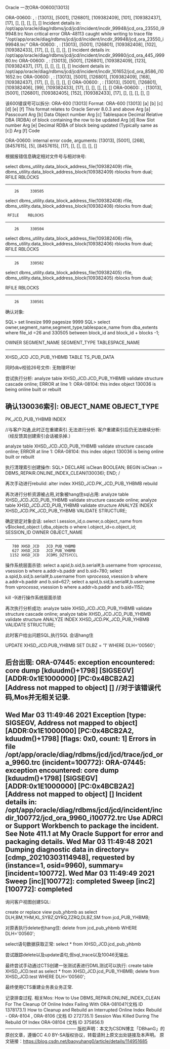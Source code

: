 
Oracle 一次ORA-00600[13013]

ORA-00600: , : [13013], [5001], [126801], [109382409], [101], [109382437], [17], [], [], [], [], []
Incident details in: /opt/app/oracle/diag/rdbms/jcd/jcd/incident/incdir_99948/jcd_ora_23550_i99948.trc
Non critical error ORA-48113 caught while writing to trace file "/opt/app/oracle/diag/rdbms/jcd/jcd/incident/incdir_99948/jcd_ora_23550_i99948.trc"
ORA-00600: , : [13013], [5001], [126801], [109382408], [102], [109382433], [17], [], [], [], [], []
Incident details in: /opt/app/oracle/diag/rdbms/jcd/jcd/incident/incdir_99980/jcd_ora_445_i99980.trc
ORA-00600: , : [13013], [5001], [126801], [109382409], [123], [109382437], [17], [], [], [], [], []
Incident details in: /opt/app/oracle/diag/rdbms/jcd/jcd/incident/incdir_101652/jcd_ora_8586_i101652.trc
ORA-00600: , : [13013], [5001], [126801], [109382409], [168], [109382437], [17], [], [], [], [], []
ORA-00600: , : [13013], [5001], [126801], [109382406], [99], [109382433], [17], [], [], [], [], []
ORA-00600: , : [13013], [5001], [126801], [109382405], [152], [109382433], [17], [], [], [], [], []

该600错误号可以拆分:
ORA-600 [13013]
Format: ORA-600 [13013] [a] [b] [c] [d] [e] [f]
This format relates to Oracle Server 8.0.3 and above
    Arg [a] Passcount
    Arg [b] Data Object number
    Arg [c] Tablespace Decimal Relative DBA (RDBA) of block containing the row to be updated
    Arg [d] Row Slot number
    Arg [e] Decimal RDBA of block being updated (Typically same as [c])
    Arg [f] Code

ORA-00600: internal error code, arguments: [13013], [5001], [268], [8457615], [5], [8457615], [17], [], [], [], [], []


根据报错信息确定相对文件号与相对块号:

select dbms_utility.data_block_address_file(109382409) rfile,
    dbms_utility.data_block_address_block(109382409) rblocks
     from dual;
     RFILE    RBLOCKS
---------- ----------
        26     330505

select dbms_utility.data_block_address_file(109382408) rfile,
    dbms_utility.data_block_address_block(109382408) rblocks
     from dual;       

     RFILE    RBLOCKS
---------- ----------
        26     330504

select dbms_utility.data_block_address_file(109382406) rfile,
    dbms_utility.data_block_address_block(109382406) rblocks
     from dual;      
     RFILE    RBLOCKS
---------- ----------
        26     330502

select dbms_utility.data_block_address_file(109382405) rfile,
    dbms_utility.data_block_address_block(109382405) rblocks
     from dual;          

   RFILE    RBLOCKS
---------- ----------
        26     330501

确认对象:

SQL> set linesize 999 pagesize 9999
SQL> select owner,segment_name,segment_type,tablespace_name from dba_extents 
    where file_id =26
    and 330505 between block_id and block_id + blocks -1;        

OWNER      SEGMENT_NAME    SEGMENT_TYPE TABLESPACE_NAME
---------- ----------    ----------   --------------------
XHSD_JCD   JCD_PUB_YHBMB    TABLE      TS_PUB_DATA

同时dbv校验26号文件:
无物理坏块!

尝试执行分析:
analyze table XHSD_JCD.JCD_PUB_YHBMB validate structure cascade online;
ERROR at line 1:
ORA-08104: this index object 130036 is being online built or rebuilt

确认130036索引:
OBJECT_NAME   OBJECT_TYPE
---------------------------------------------------------
PK_JCD_PUB_YHBMB   INDEX

//与客户沟通,此时正在重建索引.无法进行分析.
客户重建索引后仍无法继续分析:（经反馈其创建索引会话被杀掉.）

analyze table XHSD_JCD.JCD_PUB_YHBMB validate structure cascade online;
ERROR at line 1:
ORA-08104: this index object 130036 is being online built or rebuilt

执行清理索引创建操作:
SQL> DECLARE
    isClean BOOLEAN;
    BEGIN
    isClean := DBMS_REPAIR.ONLINE_INDEX_CLEAN(130036);
    END;
    /

再次手动进行rebulid:
alter index XHSD_JCD.PK_JCD_PUB_YHBMB rebuild

再次进行分析资源被占用,对象被hang住sql占用:
analyze table XHSD_JCD.JCD_PUB_YHBMB validate structure cascade online;
analyze table XHSD_JCD.JCD_PUB_YHBMB validate structure
ANALYZE INDEX  XHSD_JCD.PK_JCD_PUB_YHBMB VALIDATE STRUCTURE;


确定锁定对象会话:
 select l.session_id,o.owner,o.object_name 
 from v$locked_object l,dba_objects o where l.object_id=o.object_id;   
SESSION_ID OWNER      OBJECT_NAME
---------- ---------- --------------------
       780 XHSD_JCD   JCD_PUB_YHBMB
       627 XHSD_JCD   JCD_PUB_YHBMB
      1152 XHSD_JCD   JCDMS_DZTSYCCL


操作系统层面杀锁:
select a.spid,b.sid,b.serial#,b.username from v$process a,v$session b where a.addr=b.paddr and b.sid=780;
select a.spid,b.sid,b.serial#,b.username from v$process a,v$session b where a.addr=b.paddr and b.sid=627;
select a.spid,b.sid,b.serial#,b.username from v$process a,v$session b where a.addr=b.paddr and b.sid=1152;

kill -9进行操作系统层面杀锁

再次执行分析成功:
analyze table XHSD_JCD.JCD_PUB_YHBMB validate structure cascade online;
analyze table XHSD_JCD.JCD_PUB_YHBMB validate structure
ANALYZE INDEX  XHSD_JCD.PK_JCD_PUB_YHBMB VALIDATE STRUCTURE;

此时客户给出问题SQL,执行SQL 会话hang住

UPDATE XHSD_JCD.PUB_YHBMB SET DLBZ = '1' WHERE DLH='00560';

后台出现:
ORA-07445: exception encountered: core dump [kduudm()+1798] [SIGSEGV] [ADDR:0x1E1000000] [PC:0x4BCB2A2] [Address not mapped to object] []
//对于该错误代码,Mos并无相关记录.
--------------
Wed Mar 03 11:49:46 2021
Exception [type: SIGSEGV, Address not mapped to object] [ADDR:0x1E1000000] [PC:0x4BCB2A2, kduudm()+1798] [flags: 0x0, count: 1]
Errors in file /opt/app/oracle/diag/rdbms/jcd/jcd/trace/jcd_ora_9960.trc  (incident=100772):
ORA-07445: exception encountered: core dump [kduudm()+1798] [SIGSEGV] [ADDR:0x1E1000000] [PC:0x4BCB2A2] [Address not mapped to object] []
Incident details in: /opt/app/oracle/diag/rdbms/jcd/jcd/incident/incdir_100772/jcd_ora_9960_i100772.trc
Use ADRCI or Support Workbench to package the incident.
See Note 411.1 at My Oracle Support for error and packaging details.
Wed Mar 03 11:49:48 2021
Dumping diagnostic data in directory=[cdmp_20210303114948], requested by (instance=1, osid=9960), summary=[incident=100772].
Wed Mar 03 11:49:49 2021
Sweep [inc][100772]: completed
Sweep [inc2][100772]: completed
--------------

询问客户视图创建SQL:

create or replace view pub_yhbmb as
select DLH,BM,YHM,KL,SYBZ,QYRQ,ZZRQ,DLBZ,SM
    from jcd_PUB_YHBMB;

对原表执行delete也hang住: 
delete from  jcd_pub_yhbmb  WHERE DLH='00560';

select语句数据获取正常:
select * from XHSD_JCD.jcd_pub_yhbmb

尝试跟踪delete以及update语句,但sql_trace以及10046无输出.

最终尝试手动通过CTS创建一张测试表进行DML测试可以执行:
create table XHSD_JCD.test as select * from XHSD_JCD.jcd_PUB_YHBMB;
delete from  XHSD_JCD.test  WHERE DLH='00560';

最终使用CTS重建业务表业务正常.


记录排查过程.
相关Mos:
How to Use DBMS_REPAIR.ONLINE_INDEX_CLEAN For The Cleanup Of Online Index Failing With ORA-08104?(文档 ID 1378173.1)
How to Cleanup and Rebuild an Interrupted Online Index Rebuild - ORA-8104 , ORA-8106 (文档 ID 272735.1)
Session Was Killed During The Rebuild Of Index ORA-08104 (文档 ID 375856.1)
————————————————
版权声明：本文为CSDN博主「DBhanG」的原创文章，遵循CC 4.0 BY-SA版权协议，转载请附上原文出处链接及本声明。
原文链接：https://blog.csdn.net/baoyuhang0/article/details/114951685
















